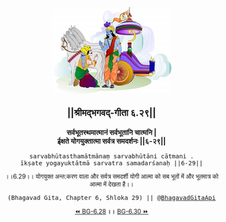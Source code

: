 <center><img src="../../asset/BG.png" alt="#API #bhagavadgitaapi #slok #nodejs #js #api #gitaapi #krishna #hinduism #vedic #ISKCON #shreemadbhagavadgita #technology"/>
<h2>||श्रीमद्‍भगवद्‍-गीता ६.२९||</h2>
<h3>सर्वभूतस्थमात्मानं सर्वभूतानि चात्मनि |<br/>ईक्षते योगयुक्तात्मा सर्वत्र समदर्शनः ||६-२९||</h3>
<pre>sarvabhūtasthamātmānaṃ sarvabhūtāni cātmani .<br/>īkṣate yogayuktātmā sarvatra samadarśanaḥ ||6-29||</pre>
<p>।।6.29।। योगयुक्त अन्त:करण वाला और सर्वत्र समदर्शी योगी आत्मा को सब भूतों में और भूतमात्र को आत्मा में देखता है।।</p>
<pre>(Bhagavad Gita, Chapter 6, Shloka 29) || <a href="https://twitter.com/bhagavadgitaapi">@BhagavadGitaApi</a></pre><a href="../../6/28">⏪  BG-6.28</a><b>        ।।        </b><a href="../../6/30">BG-6.30  ⏩</a></center></center>